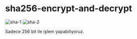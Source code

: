 # sha256-encrypt-and-decrypt
![sha-1](https://user-images.githubusercontent.com/49290969/102026018-b416e280-3dac-11eb-9bdc-a9a14f6db19b.PNG)
![sha-2](https://user-images.githubusercontent.com/49290969/102026020-b6793c80-3dac-11eb-82ef-4467427ab4b4.PNG)

Sadece 256 bit ile işlem yapabiliyoruz.

